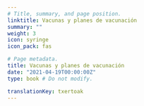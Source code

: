 ```yaml
---
# Title, summary, and page position.
linktitle: Vacunas y planes de vacunación
summary: ""
weight: 3
icon: syringe
icon_pack: fas

# Page metadata.
title: Vacunas y planes de vacunación
date: "2021-04-19T00:00:00Z"
type: book # Do not modify.

translationKey: txertoak
---
```


